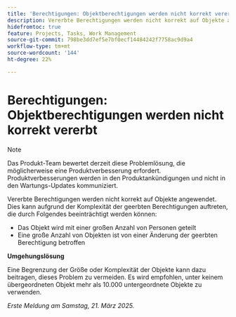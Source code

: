 ```yaml
---
title: 'Berechtigungen: Objektberechtigungen werden nicht korrekt vererbt'
description: Vererbte Berechtigungen werden nicht korrekt auf Objekte angewendet. Dies kann aufgrund der Komplexität der geerbten Berechtigungen auftreten.
hidefromtoc: true
feature: Projects, Tasks, Work Management
source-git-commit: 798be3dd7ef5e7bf0ecf14484242f7758ac9d9a4
workflow-type: tm+mt
source-wordcount: '144'
ht-degree: 22%

---
```



# Berechtigungen: Objektberechtigungen werden nicht korrekt vererbt

>[!NOTE]
>
>Das Produkt-Team bewertet derzeit diese Problemlösung, die möglicherweise eine Produktverbesserung erfordert. Produktverbesserungen werden in den Produktankündigungen und nicht in den Wartungs-Updates kommuniziert.

Vererbte Berechtigungen werden nicht korrekt auf Objekte angewendet. Dies kann aufgrund der Komplexität der geerbten Berechtigungen auftreten, die durch Folgendes beeinträchtigt werden können:

* Das Objekt wird mit einer großen Anzahl von Personen geteilt
* Eine große Anzahl von Objekten ist von einer Änderung der geerbten Berechtigung betroffen

**Umgehungslösung**

Eine Begrenzung der Größe oder Komplexität der Objekte kann dazu beitragen, dieses Problem zu vermeiden. Es wird empfohlen, unter keinem übergeordneten Objekt mehr als 10.000 untergeordnete Objekte zu verwenden.

_Erste Meldung am Samstag, 21. März 2025._
